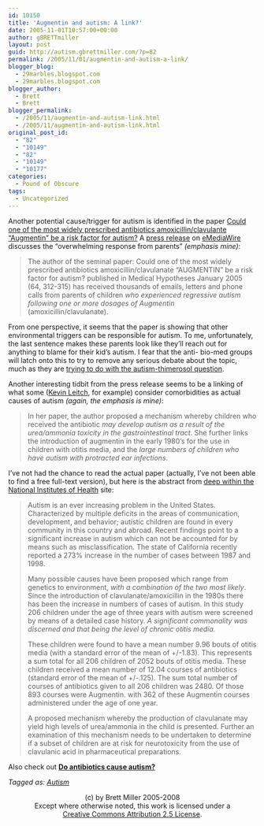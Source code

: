 ```yaml
---
id: 10150
title: 'Augmentin and autism: A link?'
date: 2005-11-01T10:57:00+00:00
author: gBRETTmiller
layout: post
guid: http://autism.gbrettmiller.com/?p=82
permalink: /2005/11/01/augmentin-and-autism-a-link/
blogger_blog:
  - 29marbles.blogspot.com
  - 29marbles.blogspot.com
blogger_author:
  - Brett
  - Brett
blogger_permalink:
  - /2005/11/augmentin-and-autism-link.html
  - /2005/11/augmentin-and-autism-link.html
original_post_id:
  - "82"
  - "10149"
  - "82"
  - "10149"
  - "10177"
categories:
  - Pound of Obscure
tags:
  - Uncategorized
---
```

Another potential cause/trigger for autism is identified in the paper [Could one of the most widely prescribed antibiotics amoxicillin/clavulante &#8220;Augmentin&#8221; be a risk factor for autism?](http://www.ncbi.nlm.nih.gov/entrez/query.fcgi?cmd=Retrieve&db=PubMed&list_uids=15607562&dopt=Citation) A [press release](http://www.emediawire.com/releases/2005/10/emw302899.htm) on [eMediaWire](http://www.emediawire.com/) discusses the &#8220;overwhelming response from parents&#8221; _(emphasis mine)_:

> The author of the seminal paper: Could one of the most widely prescribed antibiotics amoxicillin/clavulanate “AUGMENTIN” be a risk factor for autism? published in Medical Hypotheses January 2005 (64, 312-315) has received thousands of emails, letters and phone calls from parents of children <span style="font-style:italic;">who experienced regressive autism following one or more dosages of Augmentin</span> (amoxicillin/clavulanate).

From one perspective, it seems that the paper is showing that other environmental triggers can be responsible for autism. To me, unfortunately, the last sentence makes these parents look like they&#8217;ll reach out for anything to blame for their kid&#8217;s autism. I fear that the anti- bio-med groups will latch onto this to try to remove any serious debate about the topic, much as they are [trying to do with the autism-thimerosol question](http://29marbles.blogspot.com/2005/10/look-at-how-journalist-see-and-cover.html).

Another interesting tidbit from the press release seems to be a linking of what some ([Kevin Leitch](http://www.kevinleitch.co.uk/wp/home.php), for example) consider comorbidities as actual causes of autism _(again, the emphasis is mine)_:

> In her paper, the author proposed a mechanism whereby children who received the antibiotic <span style="font-style:italic;">may develop autism as a result of the urea/ammonia toxicity in the gastrointestinal tract</span>. She further links the introduction of augmentin in the early 1980’s for the use in children with otitis media, and the <span style="font-style:italic;">large numbers of children who have autism with protracted ear infections</span>.

I&#8217;ve not had the chance to read the actual paper (actually, I&#8217;ve not been able to find a free full-text version), but here is the abstract from [deep within the National Institutes of Health](http://www.ncbi.nlm.nih.gov/entrez/query.fcgi?cmd=Retrieve&db=PubMed&list_uids=15607562&dopt=Citation) site:

> Autism is an ever increasing problem in the United States. Characterized by multiple deficits in the areas of communication, development, and behavior; autistic children are found in every community in this country and abroad. Recent findings point to a significant increase in autism which can not be accounted for by means such as misclassification. The state of California recently reported a 273% increase in the number of cases between 1987 and 1998.
> 
> Many possible causes have been proposed which range from genetics to environment, <span style="font-style:italic;">with a combination of the two most likely</span>. Since the introduction of clavulanate/amoxicillin in the 1980s there has been the increase in numbers of cases of autism. In this study 206 children under the age of three years with autism were screened by means of a detailed case history. <span style="font-style:italic;">A significant commonality was discerned and that being the level of chronic otitis media.</span>
> 
> These children were found to have a mean number 9.96 bouts of otitis media (with a standard error of the mean of +/-1.83). This represents a sum total for all 206 children of 2052 bouts of otitis media. These children received a mean number of 12.04 courses of antibiotics (standard error of the mean of +/-.125). The sum total number of courses of antibiotics given to all 206 children was 2480. Of those 893 courses were Augmentin. with 362 of these Augmentin courses administered under the age of one year.
> 
> A proposed mechanism whereby the production of clavulanate may yield high levels of urea/ammonia in the child is presented. Further an examination of this mechanism needs to be undertaken to determine if a subset of children are at risk for neurotoxicity from the use of clavulanic acid in pharmaceutical preparations.

Also check out **[Do antibiotics cause autism?](http://www.myomancy.com/2005/11/do_antibiotics_.html)**

_Tagged as: <a href="http://technorati.com/tag/autism" rel="tag">Autism</a>_

<div class="blogger-post-footer">
  <p align="center">
    (c) by Brett Miller 2005-2008<br /> Except where otherwise noted, this work is licensed under a<br /> <a href="http://creativecommons.org/licenses/by/2.5/" rel="license">Creative Commons Attribution 2.5 License</a>.
  </p>
</div>